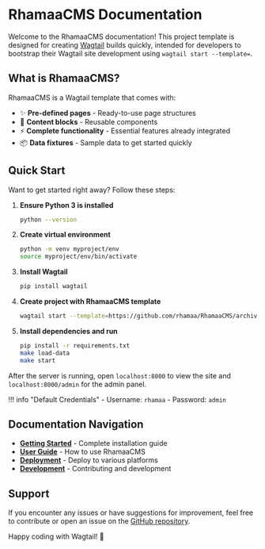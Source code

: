 # RhamaaCMS Documentation

Welcome to the RhamaaCMS documentation! This project template is designed for creating [Wagtail](https://wagtail.org) builds quickly, intended for developers to bootstrap their Wagtail site development using `wagtail start --template=`.

## What is RhamaaCMS?

RhamaaCMS is a Wagtail template that comes with:

- ✨ **Pre-defined pages** - Ready-to-use page structures
- 🧱 **Content blocks** - Reusable components
- ⚡ **Complete functionality** - Essential features already integrated
- 📦 **Data fixtures** - Sample data to get started quickly

## Quick Start

Want to get started right away? Follow these steps:

1. **Ensure Python 3 is installed**
   ```bash
   python --version
   ```

2. **Create virtual environment**
   ```bash
   python -m venv myproject/env
   source myproject/env/bin/activate
   ```

3. **Install Wagtail**
   ```bash
   pip install wagtail
   ```

4. **Create project with RhamaaCMS template**
   ```bash
   wagtail start --template=https://github.com/rhamaa/RhamaaCMS/archive/refs/heads/main.zip myproject .
   ```

5. **Install dependencies and run**
   ```bash
   pip install -r requirements.txt
   make load-data
   make start
   ```

After the server is running, open `localhost:8000` to view the site and `localhost:8000/admin` for the admin panel.

!!! info "Default Credentials"
    - Username: `rhamaa`
    - Password: `admin`

## Documentation Navigation

- **[Getting Started](getting-started/installation.md)** - Complete installation guide
- **[User Guide](guide/project-structure.md)** - How to use RhamaaCMS
- **[Deployment](deployment/flyio.md)** - Deploy to various platforms
- **[Development](development/contributing.md)** - Contributing and development

## Support

If you encounter any issues or have suggestions for improvement, feel free to contribute or open an issue on the [GitHub repository](https://github.com/rhamaa/RhamaaCMS).

Happy coding with Wagtail! 🚀